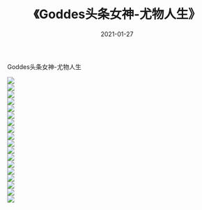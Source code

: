﻿---
layout: post
title:  《Goddes头条女神-尤物人生》
date:   2021-01-27
img: http://img.660000.xyz/Sharelink/网络美图/2021/Goddes头条女神-尤物人生/000.jpg
categories: [美女, 清纯, 唯美]
---

Goddes头条女神-尤物人生

  ![](http://img.660000.xyz/Sharelink/网络美图/2021/Goddes头条女神-尤物人生/001.jpg) <br> ![](http://img.660000.xyz/Sharelink/网络美图/2021/Goddes头条女神-尤物人生/002.jpg) <br> ![](http://img.660000.xyz/Sharelink/网络美图/2021/Goddes头条女神-尤物人生/003.jpg) <br> ![](http://img.660000.xyz/Sharelink/网络美图/2021/Goddes头条女神-尤物人生/004.jpg) <br> ![](http://img.660000.xyz/Sharelink/网络美图/2021/Goddes头条女神-尤物人生/005.jpg) <br> ![](http://img.660000.xyz/Sharelink/网络美图/2021/Goddes头条女神-尤物人生/006.jpg) <br> ![](http://img.660000.xyz/Sharelink/网络美图/2021/Goddes头条女神-尤物人生/007.jpg) <br> ![](http://img.660000.xyz/Sharelink/网络美图/2021/Goddes头条女神-尤物人生/008.jpg) <br> ![](http://img.660000.xyz/Sharelink/网络美图/2021/Goddes头条女神-尤物人生/009.jpg) <br> ![](http://img.660000.xyz/Sharelink/网络美图/2021/Goddes头条女神-尤物人生/010.jpg) <br> ![](http://img.660000.xyz/Sharelink/网络美图/2021/Goddes头条女神-尤物人生/011.jpg) <br> ![](http://img.660000.xyz/Sharelink/网络美图/2021/Goddes头条女神-尤物人生/012.jpg) <br> ![](http://img.660000.xyz/Sharelink/网络美图/2021/Goddes头条女神-尤物人生/013.jpg) <br> ![](http://img.660000.xyz/Sharelink/网络美图/2021/Goddes头条女神-尤物人生/014.jpg) <br> ![](http://img.660000.xyz/Sharelink/网络美图/2021/Goddes头条女神-尤物人生/015.jpg) <br> ![](http://img.660000.xyz/Sharelink/网络美图/2021/Goddes头条女神-尤物人生/016.jpg) <br> ![](http://img.660000.xyz/Sharelink/网络美图/2021/Goddes头条女神-尤物人生/017.jpg) <br> ![](http://img.660000.xyz/Sharelink/网络美图/2021/Goddes头条女神-尤物人生/018.jpg) <br>